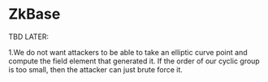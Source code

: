# ZkBase

TBD LATER:

1.We do not want attackers to be able to take an elliptic curve point and compute the field element that generated it. If the order of our cyclic group is too small, then the attacker can just brute force it.

